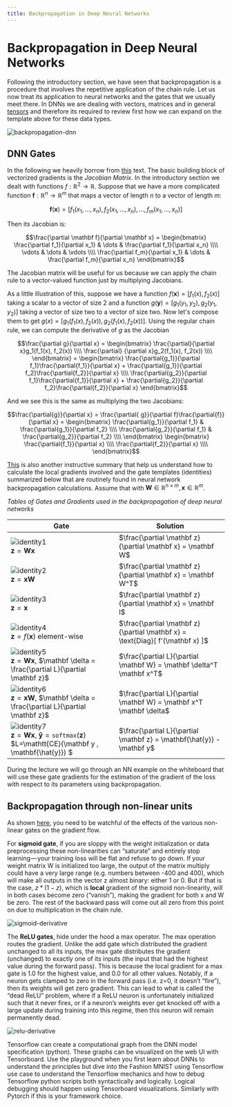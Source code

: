 ```yaml
---
title: Backpropagation in Deep Neural Networks
---
```


# Backpropagation in Deep Neural Networks

Following the introductory section, we have seen that backpropagation is a procedure that involves the repetitive application of the chain rule. Let us now treat its application to neural networks and the gates that we usually meet there. In DNNs we are dealing with vectors, matrices and in general [tensors](https://www.tensorflow.org/guide/tensor) and therefore its required to review first how we can expand on the template above for these data types.

![backpropagation-dnn](images/backpropagation-dnn.png)

## DNN Gates

In the following we heavily borrow from [this](https://web.stanford.edu/class/cs224n/readings/gradient-notes.pdf) text. The basic building block of vectorized gradients is the *Jacobian Matrix*. In the introductory section we dealt with functions $f: \mathbb{R}^2 \to \mathbb{R}$. Suppose that we have a more complicated function $\mathbf f: \mathbb{R}^n \to \mathbb{R}^m$ that maps a vector of length $n$ to a vector of length $m$: 

$$\mathbf f(\mathbf x) = [f_1(x_1, ..., x_n), f_2(x_1, ..., x_n), ..., f_m(x_1, ..., x_n)]$$ 

Then its Jacobian is:

$$\frac{\partial \mathbf f}{\partial \mathbf x} = 
\begin{bmatrix} \frac{\partial f_1}{\partial x_1} & \dots & \frac{\partial f_1}{\partial x_n} \\\\ \vdots & \dots & \vdots \\\\ \frac{\partial f_m}{\partial x_1} & \dots & \frac{\partial f_m}{\partial x_n} \end{bmatrix}$$

The Jacobian matrix will be useful for us because we can apply the chain rule to a vector-valued function just by multiplying Jacobians. 

As a little illustration of this, suppose we have a function $f(\mathbf x) = [f_1(x), f_2(x)]$ taking a scalar to a vector of size 2 and a function $g(\mathbf y) = [g_1(y_1, y_2), g_2(y_1, y_2)]$ taking a vector of size two to a vector of size two. Now let's compose them to get $g(x) = [g_1(f_1(x), f_2(x)), g_2(f_1(x), f_2(x))]$. Using the regular chain rule, we can compute the derivative of $g$ as the Jacobian

$$\frac{\partial g}{\partial x} = \begin{bmatrix} \frac{\partial}{\partial x}g_1(f_1(x), f_2(x))  \\\\ \frac{\partial} {\partial x}g_2(f_1(x), f_2(x))  \\\\ \end{bmatrix} =  \begin{bmatrix} \frac{\partial{g_1}}{\partial f_1}\frac{\partial{f_1}}{\partial x} + \frac{\partial{g_1}}{\partial f_2}\frac{\partial{f_2}}{\partial x}   \\\\ \frac{\partial{g_2}}{\partial f_1}\frac{\partial{f_1}}{\partial x} + \frac{\partial{g_2}}{\partial f_2}\frac{\partial{f_2}}{\partial x}  \end{bmatrix}$$

And we see this is the same as multiplying the two Jacobians:

 $$\frac{\partial{g}}{\partial x} = \frac{\partial{ g}}{\partial f}\frac{\partial{f}}{\partial x} = \begin{bmatrix} \frac{\partial{g_1}}{\partial f_1} & \frac{\partial{g_1}}{\partial f_2} \\\\ \frac{\partial{g_2}}{\partial f_1} & \frac{\partial{g_2}}{\partial f_2} \\\\ \end{bmatrix} \begin{bmatrix} \frac{\partial{f_1}}{\partial x} \\\\ \frac{\partial{f_2}}{\partial x} \\\\ \end{bmatrix}$$

[This](http://cs231n.stanford.edu/vecDerivs.pdf) is also another instructive summary that help us understand how to calculate the local gradients involved and the gate templates (identities) summarized below that are routinely found in neural network backpropagation calculations. Assume that  with $\mathbf W \in \mathbb{R}^{n \times m}, \mathbf x \in \mathbb{R}^m$. 

_Tables of Gates and Gradients used in the backpropagation of deep neural networks_

| Gate                                                                                                                                                           | Solution                                                                       |
| -------------------------------------------------------------------------------------------------------------------------------------------------------------- | ------------------------------------------------------------------------------ |
| ![identity1](images/identity1.png) <br> $\mathbf z = \mathbf W \mathbf x$                                                                                      | $\frac{\partial \mathbf z}{\partial \mathbf x} = \mathbf W$                    |
| ![identity2](images/identity2.png) <br> $\mathbf z = \mathbf x \mathbf W$                                                                                      | $\frac{\partial \mathbf z}{\partial \mathbf x} = \mathbf W^T$                  |
| ![identity3](images/identity3.png) <br> $\mathbf z =  \mathbf x$                                                                                               | $\frac{\partial \mathbf z}{\partial \mathbf x} = \mathbf I$                    |
| ![identity4](images/identity4.png) <br> $\mathbf z =  f(\mathbf x)$ element-wise                                                                               | $\frac{\partial \mathbf z}{\partial \mathbf x} = \text{Diag}[ f'(\mathbf x) ]$ |
| ![identity5](images/identity5.png) <br> $\mathbf z = \mathbf W \mathbf x$, $\mathbf \delta =  \frac{\partial L}{\partial \mathbf z}$                           | $\frac{\partial L}{\partial \mathbf W} = \mathbf \delta^T \mathbf x^T$         |
| ![identity6](images/identity6.png) <br> $\mathbf z = \mathbf x \mathbf W$, $\mathbf \delta =  \frac{\partial L}{\partial \mathbf z}$                           | $\frac{\partial L}{\partial \mathbf W} = \mathbf x^T \mathbf \delta$   |
| ![identity7](images/identity7.png) <br> $\mathbf z = \mathbf W \mathbf x$, $\mathbf{\hat{y}} = \mathtt{softmax}(\mathbf z)$ $L=\mathtt{CE}(\mathbf y , \mathbf{\hat{y}}) $ | $\frac{\partial L}{\partial \mathbf z} = \mathbf{\hat{y}} - \mathbf y$ | |

During the lecture we will go through an NN example on the whiteboard that will use these gate gradients for the estimation of the gradient of the loss with respect to its parameters using backpropagation. 

## Backpropagation through non-linear units

As shown [here](https://medium.com/@karpathy/yes-you-should-understand-backprop-e2f06eab496b), you need to be watchful of the effects of the various non-linear gates on the gradient flow. 

For **sigmoid gate**, if you are sloppy with the weight initialization or data preprocessing these non-linearities can “saturate” and entirely stop learning — your training loss will be flat and refuse to go down. If your weight matrix W is initialized too large, the output of the matrix multiply could have a very large range (e.g. numbers between -400 and 400), which will make all outputs in the vector z almost binary: either 1 or 0. But if that is the case, $z*(1-z)$, which is **local** gradient of the sigmoid non-linearity, will in both cases become zero (“vanish”), making the gradient for both x and W be zero. The rest of the backward pass will come out all zero from this point on due to multiplication in the chain rule.

![sigmoid-derivative](images/sigmoid-derivative.png)

The **ReLU gates**, hide under the hood a max operator. The max operation routes the gradient. Unlike the add gate which distributed the gradient unchanged to all its inputs, the max gate distributes the gradient (unchanged) to exactly one of its inputs (the input that had the highest value during the forward pass). This is because the local gradient for a max gate is 1.0 for the highest value, and 0.0 for all other values. Notably, if a neuron gets clamped to zero in the forward pass (i.e. z=0, it doesn’t “fire”), then its weights will get zero gradient. This can lead to what is called the “dead ReLU” problem, where if a ReLU neuron is unfortunately initialized such that it never fires, or if a neuron’s weights ever get knocked off with a large update during training into this regime, then this neuron will remain permanently dead. 

![relu-derivative](images/relu-derivative.png)

Tensorflow can create a computational graph from the DNN model specification (python). These graphs can be visualized on the web UI with Tensorboard. Use the playground when you first learn about DNNs to understand the principles but dive into the Fashion MNIST using Tensorflow use case to understand the Tensorflow mechanics and how to debug Tensorflow python scripts both syntactically and logically. Logical debugging should happen using Tensorboard visualizations. Similarly with Pytorch if this is your framework choice. 



